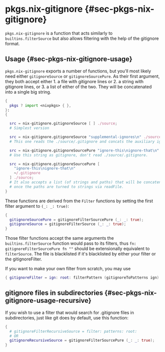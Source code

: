 # pkgs.nix-gitignore {#sec-pkgs-nix-gitignore}

`pkgs.nix-gitignore` is a function that acts similarly to `builtins.filterSource` but also allows filtering with the help of the gitignore format.

## Usage {#sec-pkgs-nix-gitignore-usage}

`pkgs.nix-gitignore` exports a number of functions, but you'll most likely need either `gitignoreSource` or `gitignoreSourcePure`. As their first argument, they both accept either 1. a file with gitignore lines or 2. a string with gitignore lines, or 3. a list of either of the two. They will be concatenated into a single big string.

```nix
{
  pkgs ? import <nixpkgs> { },
}:
{

  src = nix-gitignore.gitignoreSource [ ] ./source;
  # Simplest version

  src = nix-gitignore.gitignoreSource "supplemental-ignores\n" ./source;
  # This one reads the ./source/.gitignore and concats the auxiliary ignores

  src = nix-gitignore.gitignoreSourcePure "ignore-this\nignore-that\n" ./source;
  # Use this string as gitignore, don't read ./source/.gitignore.

  src = nix-gitignore.gitignoreSourcePure [
    "ignore-this\nignore-that\n"
    ~/.gitignore
  ] ./source;
  # It also accepts a list (of strings and paths) that will be concatenated
  # once the paths are turned to strings via readFile.
}
```

These functions are derived from the `Filter` functions by setting the first filter argument to `(_: _: true)`:

```nix
{
  gitignoreSourcePure = gitignoreFilterSourcePure (_: _: true);
  gitignoreSource = gitignoreFilterSource (_: _: true);
}
```

Those filter functions accept the same arguments the `builtins.filterSource` function would pass to its filters, thus `fn: gitignoreFilterSourcePure fn ""` should be extensionally equivalent to `filterSource`. The file is blacklisted if it's blacklisted by either your filter or the gitignoreFilter.

If you want to make your own filter from scratch, you may use

```nix
{ gitignoreFilter = ign: root: filterPattern (gitignoreToPatterns ign) root; }
```

## gitignore files in subdirectories {#sec-pkgs-nix-gitignore-usage-recursive}

If you wish to use a filter that would search for .gitignore files in subdirectories, just like git does by default, use this function:

```nix
{
  # gitignoreFilterRecursiveSource = filter: patterns: root:
  # OR
  gitignoreRecursiveSource = gitignoreFilterSourcePure (_: _: true);
}
```
